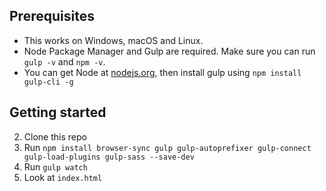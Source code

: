 ## Prerequisites

- This works on Windows, macOS and Linux.
- Node Package Manager and Gulp are required. Make sure you can run `gulp -v` and `npm -v`.
- You can get Node at [nodejs.org](https://nodejs.org), then install gulp using `npm install gulp-cli -g`

## Getting started

2. Clone this repo
3. Run `npm install browser-sync gulp gulp-autoprefixer gulp-connect gulp-load-plugins gulp-sass --save-dev`
4. Run `gulp watch`
4. Look at `index.html`